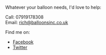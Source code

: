 Whatever your balloon needs, I'd love to help:

Call: 07919178308  
Email: [rich@balloonsinc.co.uk](mailto:rich@balloonsinc.co.uk)

Find me on:

- <a href="https://www.facebook.com/balloonsinc" class="link-fb">Facebook</a>
- <a href="https://twitter.com/balloonsinc" class="link-twitter">Twitter</a>